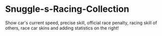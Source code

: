 # Snuggle-s-Racing-Collection
Show car's current speed, precise skill, official race penalty, racing skill of others, race car skins and adding statistics on the right!
